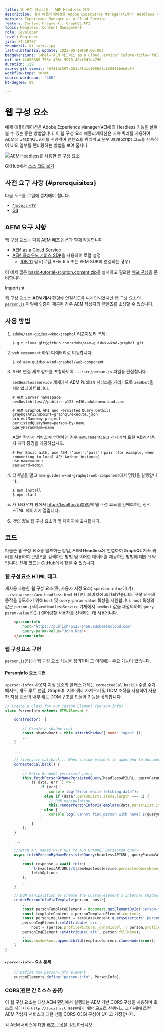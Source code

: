 ```yaml
---
title: 웹 구성 요소/JS - AEM Headless 예제
description: 예제 애플리케이션은 Adobe Experience Manager(AEM)의 Headless 기능을 살펴볼 수 있는 좋은 방법입니다. 이 웹 구성 요소/JS 애플리케이션은 지속 쿼리를 사용하여 AEM의 GraphQL API를 사용하여 콘텐츠를 쿼리하는 방법을 보여 줍니다.
version: Experience Manager as a Cloud Service
feature: Content Fragments, GraphQL API
topic: Headless, Content Management
role: Developer
level: Beginner
jira: KT-10797
thumbnail: kt-10797.jpg
last-substantial-update: 2023-05-10T00:00:00Z
badgeVersions: label="AEM 헤드리스 as a Cloud Service" before-title="false"
exl-id: 4f090809-753e-465c-9970-48cf0d1e4790
duration: 129
source-git-commit: 48433a5367c281cf5a1c106b08a1306f1b0e8ef4
workflow-type: tm+mt
source-wordcount: '488'
ht-degree: 0%

---
```


# 웹 구성 요소

예제 애플리케이션은 Adobe Experience Manager(AEM)의 Headless 기능을 살펴볼 수 있는 좋은 방법입니다. 이 웹 구성 요소 애플리케이션은 지속 쿼리를 사용하여 AEM의 GraphQL API를 사용하여 콘텐츠를 쿼리하고 순수 JavaScript 코드를 사용하여 UI의 일부를 렌더링하는 방법을 보여 줍니다.

![AEM Headless를 사용한 웹 구성 요소](./assets/web-component/web-component.png)

GitHub에서 [소스 코드 보기](https://github.com/adobe/aem-guides-wknd-graphql/tree/main/web-component)

## 사전 요구 사항 {#prerequisites}

다음 도구를 로컬에 설치해야 합니다.

+ [Node.js v18](https://nodejs.org/en/)
+ [Git](https://git-scm.com/)

## AEM 요구 사항

웹 구성 요소는 다음 AEM 배포 옵션과 함께 작동합니다.

+ [AEM as a Cloud Service](https://experienceleague.adobe.com/docs/experience-manager-cloud-service/content/implementing/deploying/overview.html?lang=ko)
+ [AEM 클라우드 서비스 SDK](https://experienceleague.adobe.com/docs/experience-manager-learn/cloud-service/local-development-environment-set-up/overview.html?lang=ko)을 사용하여 로컬 설정
   + [JDK 11](https://experience.adobe.com/#/downloads/content/software-distribution/en/general.html?1_group.propertyvalues.property=.%2Fjcr%3Acontent%2Fmetadata%2Fdc%3AsoftwareType&amp;1_group.propertyvalues.operation=equals&amp;1_group.propertyvalues.0_values=software-type%3Atoling&amp;fulltext=Oracle%7E+JDK%7E+11%7E&amp;orderby=%40jcr%3Acontent%2Fjcr%3AlastModified&amp;orderby.sort=desc&amp;layout=list&amp;p.offset=0&amp;p.limit=14) 필요(로컬 AEM 6.5 또는 AEM SDK에 연결하는 경우)

이 예제 앱은 [basic-tutorial-solution.content.zip](../multi-step/assets/explore-graphql-api/basic-tutorial-solution.content.zip)을 설치하고 필요한 [배포 구성](../deployment/web-component.md)을 준비합니다.


>[!IMPORTANT]
>
>웹 구성 요소는 __AEM 게시__ 환경에 연결하도록 디자인되었지만 웹 구성 요소의 [`person.js`](https://github.com/adobe/aem-guides-wknd-graphql/blob/main/web-component/src/person.js#L11) 파일에 인증이 제공된 경우 AEM 작성자의 콘텐츠를 소싱할 수 있습니다.

## 사용 방법

1. `adobe/aem-guides-wknd-graphql` 리포지토리 복제:

   ```shell
   $ git clone git@github.com:adobe/aem-guides-wknd-graphql.git
   ```

1. `web-component` 하위 디렉터리로 이동합니다.

   ```shell
   $ cd aem-guides-wknd-graphql/web-component
   ```

1. AEM 연결 세부 정보를 포함하도록 `.../src/person.js` 파일을 편집합니다.

   `aemHeadlessService` 개체에서 AEM Publish 서비스를 가리키도록 `aemHost`을(를) 업데이트합니다.

   ```plain
   # AEM Server namespace
   aemHost=https://publish-p123-e456.adobeaemcloud.com
   
   # AEM GraphQL API and Persisted Query Details
   graphqlAPIEndpoint=graphql/execute.json
   projectName=my-project
   persistedQueryName=person-by-name
   queryParamName=name
   ```

   AEM 작성자 서비스에 연결하는 경우 `aemCredentials` 개체에서 로컬 AEM 사용자 자격 증명을 제공하십시오.

   ```plain
   # For Basic auth, use AEM ['user','pass'] pair (for example, when connecting to local AEM Author instance)
   username=admin
   password=admin
   ```

1. 터미널을 열고 `aem-guides-wknd-graphql/web-component`에서 명령을 실행합니다.

   ```shell
   $ npm install
   $ npm start
   ```

1. 새 브라우저 창에서 [http://localhost:8080](http://localhost:8080)에 웹 구성 요소를 임베드하는 정적 HTML 페이지가 열립니다.
1. _개인 정보_ 웹 구성 요소가 웹 페이지에 표시됩니다.

## 코드

다음은 웹 구성 요소를 빌드하는 방법, AEM Headless에 연결하여 GraphQL 지속 쿼리를 사용하여 콘텐츠를 검색하는 방법 및 이러한 데이터를 제공하는 방법에 대한 요약입니다. 전체 코드는 [GitHub](https://github.com/adobe/aem-guides-wknd-graphql/tree/main/web-component)에서 찾을 수 있습니다.

### 웹 구성 요소 HTML 태그

재사용 가능한 웹 구성 요소(즉, 사용자 지정 요소) `<person-info>`이(가) `../src/assets/aem-headless.html` HTML 페이지에 추가되었습니다. 구성 요소의 동작을 유도하기 위해 `host` 및 `query-param-value` 특성을 지원합니다. `host` 특성의 값은 `person.js`의 `aemHeadlessService` 개체에서 `aemHost` 값을 재정의하며 `query-param-value`은(는) 렌더링할 사용자를 선택하는 데 사용됩니다.

```html
    <person-info 
        host="https://publish-p123-e456.adobeaemcloud.com"
        query-param-value="John Doe">
    </person-info>
```

### 웹 구성 요소 구현

`person.js`은(는) 웹 구성 요소 기능을 정의하며 그 아래에는 주요 기능이 있습니다.

#### PersonInfo 요소 구현

`<person-info>` 사용자 지정 요소의 클래스 개체는 `connectedCallback()` 수명 주기 메서드, 섀도 루트 연결, GraphQL 지속 쿼리 가져오기 및 DOM 조작을 사용하여 사용자 지정 요소의 내부 섀도 DOM 구조를 만들어 기능을 정의합니다.

```javascript
// Create a Class for our Custom Element (person-info)
class PersonInfo extends HTMLElement {

    constructor() {
        ...
        // Create a shadow root
        const shadowRoot = this.attachShadow({ mode: "open" });
        ...
    }

    ...

    // lifecycle callback :: When custom element is appended to document
    connectedCallback() {
        ...
        // Fetch GraphQL persisted query
        this.fetchPersonByNamePersistedQuery(headlessAPIURL, queryParamValue).then(
            ({ data, err }) => {
                if (err) {
                    console.log("Error while fetching data");
                } else if (data?.personList?.items.length === 1) {
                    // DOM manipulation
                    this.renderPersonInfoViaTemplate(data.personList.items[0], host);
                } else {
                    console.log(`Cannot find person with name: ${queryParamValue}`);
                }
            }
        );
    }

    ...

    //Fetch API makes HTTP GET to AEM GraphQL persisted query
    async fetchPersonByNamePersistedQuery(headlessAPIURL, queryParamValue) {
        ...
        const response = await fetch(
            `${headlessAPIURL}/${aemHeadlessService.persistedQueryName}${encodedParam}`,
            fetchOptions
        );
        ...
    }

    // DOM manipulation to create the custom element's internal shadow DOM structure
    renderPersonInfoViaTemplate(person, host){
        ...
        const personTemplateElement = document.getElementById('person-template');
        const templateContent = personTemplateElement.content;
        const personImgElement = templateContent.querySelector('.person_image');
        personImgElement.setAttribute('src',
            host + (person.profilePicture._dynamicUrl || person.profilePicture._path));
        personImgElement.setAttribute('alt', person.fullName);
        ...
        this.shadowRoot.appendChild(templateContent.cloneNode(true));
    }
}
```

#### `<person-info>` 요소 등록

```javascript
    // Define the person-info element
    customElements.define("person-info", PersonInfo);
```

### CORS(원본 간 리소스 공유)

이 웹 구성 요소는 대상 AEM 환경에서 실행되는 AEM 기반 CORS 구성을 사용하며 호스트 페이지가 `http://localhost:8080`에서 개발 모드로 실행되고 그 아래에 로컬 AEM 작성자 서비스에 대한 샘플 CORS OSGi 구성이 있다고 가정합니다.

각 AEM 서비스에 대한 [배포 구성](../deployment/web-component.md)을 검토하십시오.
